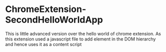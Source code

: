 ChromeExtension-SecondHelloWorldApp
===================================

This is little advanced version over the hello world of chrome extension. As this extension used a javascript file to add element in the DOM hierarchy and hence uses it as a content script
